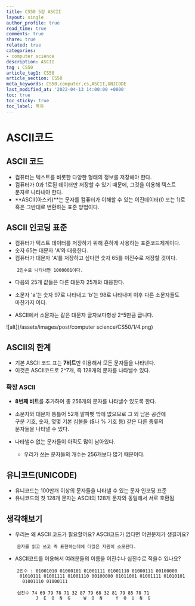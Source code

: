 ```yaml
---
title: CS50 5강 ASCII
layout: single
author_profile: true
read_time: true
comments: true
share: true
related: true
categories:
- computer science
description: ASCII
tag : CS50
article_tag1: CS50
article_section: CS50
meta_keywords: CS50,computer,cs,ASCII,UNICODE
last_modified_at: '2022-04-13 14:00:00 +0800'
toc: true
toc_sticky: true
toc_label: 목차
---
```


ASCII코드
==========

## ASCII 코드

* 컴퓨터는 텍스트를 비롯한 다양한 형태의 정보를 저장해야 한다.
* 컴퓨터가 0과 1로된 데이터만 저장할 수 있기 때문에, 그것을 이용해 텍스트  
  문자로 나타내야 한다.
* **ASCII(아스키)**는 문자를 컴퓨터가 이해할 수 있는 이진데이터(0 또는 1)로  
  혹은 그반대로 변환하는 표준 방법이다.

## ASCII 인코딩 표준

* 컴퓨터가 텍스트 데이터를 저장하기 위해 흔하게 사용하는 표준코드체계이다.
* 숫자 65는 대문자 'A'와 대응한다. 
* 컴퓨터가 대문자 'A'를 저장하고 싶다면 숫자 65를 이진수로 저장할 것이다.

```
    2진수로 나타내면 1000001이다.
```

* 다음의 25개 값들은 다른 대문자 25개와 대응한다.
* 소문자 'a'는 숫자 97로 나타내고 'b'는 98로 나타내며 이후 다른 소문자들도  
  마찬가지 이다.

* ASCII에서 소문자는 같은 대문자 글자보다항상 2^5만큼 큽니다.

![alt](/assets/images/post/computer science/CS50/1/4.png)

## ASCII의 한계

* 기본 ASCII 코드 표는 **7비트**만 이용해서 모든 문자들을 나타낸다.
* 이것은 ASCII코드로 2^7개, 즉 128개의 문자를 나타낼수 있다.

### 확장 ASCII

* **8번째 비트**를 추가하여 총 256개의 문자를 나타낼수 있도록 한다.
* 소문자와 대문자 통틀어 52개 알파벳 밖에 없으므로 그 외 남은 공간에  
  구분 기호, 숫자, 몇몇 기본 심볼들 ($나 % 기호 등) 같은 다른 종류의    
  문자들을 나타낼 수 있다.

* 나타낼수 없는 문자들이 아직도 많이 남아있다. 
    * 우리가 쓰는 문자들의 개수는 256개보다 많기 때문이다.

## 유니코드(UNICODE)
* 유니코드는 100만개 이상의 문자들을 나타낼 수 있는 문자 인코딩 표준
* 유니코드의 첫 128개 문자는 ASCII의 128개 문자와 동일해서 서로 호환됨

## 생각해보기

* 우리는 왜 ASCII 코드가 필요할까요? ASCII코드가 없다면 어떤문제가 생길까요?

```
    문자를 읽고 쓰고 즉 표현하는데에 더많은 자원이 소모된다.
```

* ASCII코드를 이용해서 여러분들의 이름을 이진수나 십진수로 적을수 있나요?

```
    2진수 : 01001010 01000101 01001111 01001110 01000111 00100000
     01010111 01001111 01001110 00100000 01011001 01001111 01010101
      01001110 01000111 

    십진수 74 69 79 78 71 32 87 79 68 32 81 79 85 78 71
           J  E  O  N  G     W  O  N     Y  O  U  N  G
```
